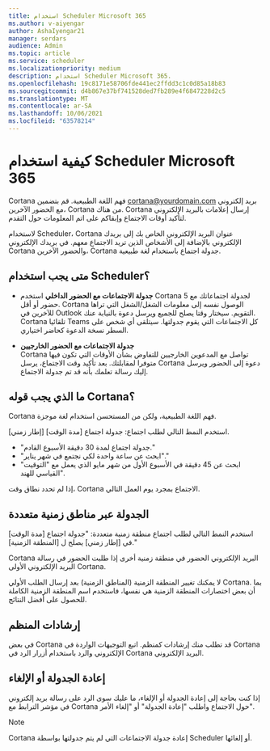 ```yaml
---
title: استخدام Scheduler Microsoft 365
ms.author: v-aiyengar
author: AshaIyengar21
manager: serdars
audience: Admin
ms.topic: article
ms.service: scheduler
ms.localizationpriority: medium
description: استخدام Scheduler Microsoft 365.
ms.openlocfilehash: 19c8171e58706fde441ec2ffdd3c1c0d85a18b83
ms.sourcegitcommit: d4b867e37bf741528ded7fb289e4f6847228d2c5
ms.translationtype: MT
ms.contentlocale: ar-SA
ms.lasthandoff: 10/06/2021
ms.locfileid: "63578214"
---
```

# <a name="how-to-use-scheduler-for-microsoft-365"></a>كيفية استخدام Scheduler Microsoft 365

Cortana فهم اللغة الطبيعية. قم بتضمين cortana@yourdomain.com بريد إلكتروني مع الحضور الآخرين، Cortana من هناك. Cortana إرسال إعلامات بالبريد الإلكتروني لتأكيد أوقات الاجتماع وإبقاكم على اتم المعلومات حول التقدم.

لاستخدام Scheduler، Cortana عنوان البريد الإلكتروني الخاص بك إلى بريدك الإلكتروني بالإضافة إلى الأشخاص الذين تريد الاجتماع معهم. في بريدك الإلكتروني Cortana والحضور الآخرين، Cortana جدولة اجتماع باستخدام لغة طبيعية.  

## <a name="when-to-use-scheduler"></a>متى يجب استخدام Scheduler؟

- **جدولة الاجتماعات مع الحضور الداخلي** استخدم Cortana لجدولة اجتماعاتك مع 5 حضور أو أقل. Cortana الوصول نفسه إلى معلومات الشغل/الشغل التي تراها للآخرين في Outlook التقويم. سيختار وقتا يصلح للجميع ويرسل دعوة بالنيابة عنك. Cortana تلقائيا Teams كل الاجتماعات التي يقوم جدولتها. سيتلقى أي شخص على السطر نسخة الدعوة كحاضر اختياري.  

- **جدولة الاجتماعات مع الحضور الخارجيين**  
Cortana تواصل مع المدعوين الخارجيين للتفاوض بشأن الأوقات التي تكون فيها متوفرا لمقابلتك. بعد تأكيد وقت الاجتماع، يرسل Cortana دعوة إلى الحضور ويرسل إليك رسالة تعلمك بأنه قد تم جدولة الاجتماع.

## <a name="what-to-say-to-cortana"></a>ما الذي يجب قوله Cortana؟

Cortana فهم اللغة الطبيعية، ولكن من المستحسن استخدام لغة موجزة. 

استخدم النمط التالي لطلب اجتماع: جدولة اجتماع [مدة الوقت] [إطار زمني].  

- "جدولة اجتماع لمدة 30 دقيقة الأسبوع القادم."  
- "ابحث عن ساعة واحدة لكي نجتمع في شهر يناير"." 
- "ابحث عن 45 دقيقة في الأسبوع الأول من شهر مايو الذي يعمل مع "التوقيت القياسي للهند". 

إذا لم تحدد نطاق وقت، Cortana الاجتماع بمجرد يوم العمل التالي.

## <a name="scheduling-across-multiple-time-zones"></a>الجدولة عبر مناطق زمنية متعددة

استخدم النمط التالي لطلب اجتماع منطقة زمنية متعددة: "جدولة اجتماع [مدة الوقت] في [إطار زمني] يصلح ل [المنطقة الزمنية]." 

Cortana البريد الإلكتروني الحضور في منطقة زمنية أخرى إذا طلبت الحضور في رسالة البريد الإلكتروني الأولى Cortana.  

لا يمكنك تغيير المنطقة الزمنية (المناطق الزمنية) بعد إرسال الطلب الأولي Cortana. بما أن بعض اختصارات المنطقة الزمنية هي نفسها، فاستخدم اسم المنطقة الزمنية الكاملة للحصول على أفضل النتائج.  

## <a name="organizer-guidance"></a>إرشادات المنظم

في بعض Cortana قد تطلب منك إرشادات كمنظم. اتبع التوجيهات الواردة في Cortana الإلكتروني والرد باستخدام أزرار الرد في Cortana البريد الإلكتروني.

## <a name="reschedule-or-cancel"></a>إعادة الجدولة أو الإلغاء

إذا كنت بحاجة إلى إعادة الجدولة أو الإلغاء، ما عليك سوى الرد على رسالة بريد إلكتروني في مؤشر الترابط مع Cortana حول الاجتماع واطلب "إعادة الجدولة" أو "إلغاء الأمر". 

> [!NOTE]
> Cortana إعادة جدولة الاجتماعات التي لم يتم جدولتها بواسطة Scheduler أو إلغائها.  
